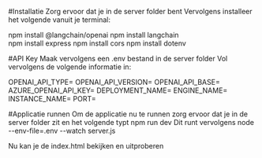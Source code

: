 #Installatie
Zorg ervoor dat je in de server folder bent
Vervolgens installeer het volgende vanuit je terminal:

npm install @langchain/openai
npm install langchain   
npm install express
npm install cors
npm install dotenv

#API Key
Maak vervolgens een .env bestand in de server folder
Vol vervolgens de volgende informatie in:

OPENAI_API_TYPE=
OPENAI_API_VERSION=
OPENAI_API_BASE=
AZURE_OPENAI_API_KEY=
DEPLOYMENT_NAME=
ENGINE_NAME=
INSTANCE_NAME=
PORT=

#Applicatie runnen
Om de applicatie nu te runnen zorg ervoor dat je in de server folder zit en het volgende typt
npm run dev
Dit runt vervolgens node --env-file=.env --watch server.js

Nu kan je de index.html bekijken en uitproberen
